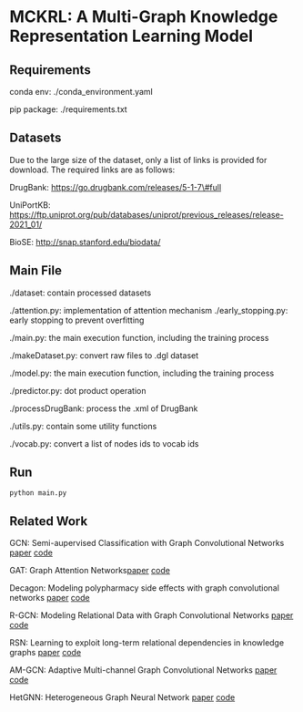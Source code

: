 # MCKRL: A Multi-Graph Knowledge Representation Learning Model

## Requirements
conda env: ./conda_environment.yaml

pip package: ./requirements.txt

## Datasets
Due to the large size of the dataset, only a list of links is provided for download. The required links are as follows:

DrugBank: https://go.drugbank.com/releases/5-1-7\#full

UniPortKB: https://ftp.uniprot.org/pub/databases/uniprot/previous_releases/release-2021_01/

BioSE: http://snap.stanford.edu/biodata/

## Main File
./dataset: contain processed datasets

./attention.py: implementation of attention mechanism
./early_stopping.py: early stopping to prevent overfitting

./main.py: the main execution function, including the training process

./makeDataset.py: convert raw files to .dgl dataset

./model.py: the main execution function, including the training process

./predictor.py: dot product operation

./processDrugBank: process the .xml of DrugBank

./utils.py: contain some utility functions

./vocab.py: convert a list of nodes ids to vocab ids

## Run
`python main.py`

## Related Work
GCN: Semi-aupervised Classification with Graph Convolutional Networks [paper](https://arxiv.org/abs/1609.02907) [code](https://github.com/tkipf/pygcn)

GAT: Graph Attention Networks[paper](https://arxiv.org/abs/1710.10903) [code](https://github.com/Diego999/pyGAT/)

Decagon: Modeling polypharmacy side effects with graph convolutional networks [paper](https://academic.oup.com/bioinformatics/article-abstract/34/13/i457/5045770) [code](https://github.com/marinkaz/decagon)

R-GCN: Modeling Relational Data with Graph Convolutional Networks [paper](https://link.springer.com/chapter/10.1007/978-3-319-93417-4_38) [code](https://github.com/tkipf/relational-gcn)

RSN: Learning to exploit long-term relational dependencies in knowledge
graphs [paper](http://proceedings.mlr.press/v97/guo19c.html?ref=https://githubhelp.com) [code](https://github.com/nju-websoft/RSN)

AM-GCN: Adaptive Multi-channel Graph Convolutional Networks [paper](https://dl.acm.org/doi/abs/10.1145/3394486.3403177) [code](https://github.com/zhumeiqiBUPT/AM-GCN)

HetGNN: Heterogeneous Graph Neural Network [paper](https://dl.acm.org/doi/abs/10.1145/3292500.3330961) [code](https://github.com/Jhy1993/HAN)



